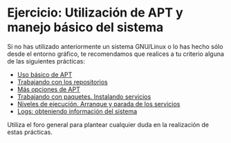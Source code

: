 # Ejercicio: Utilización de APT y manejo básico del sistema

Si no has utilizado anteriormente un sistema GNU/Linux o lo has hecho sólo desde el entorno gráfico, te recomendamos que realices a tu criterio alguna de las siguientes prácticas: 

* [Uso básico de APT](http://plataforma.josedomingo.org/pledin/mod/page/view.php?id=995)
* [Trabajando con los repositorios](http://plataforma.josedomingo.org/pledin/mod/page/view.php?id=996)
* [Más opciones de APT](http://plataforma.josedomingo.org/pledin/mod/page/view.php?id=997)
* [Trabajando con paquetes. Instalando servicios](http://plataforma.josedomingo.org/pledin/mod/page/view.php?id=998)
* [Niveles de ejecución. Arranque y parada de los servicios](http://plataforma.josedomingo.org/pledin/mod/page/view.php?id=999)
* [Logs: obteniendo información del sistema](http://plataforma.josedomingo.org/pledin/mod/page/view.php?id=1000)

Utiliza el foro general para plantear cualquier duda en la realización de estas prácticas.
